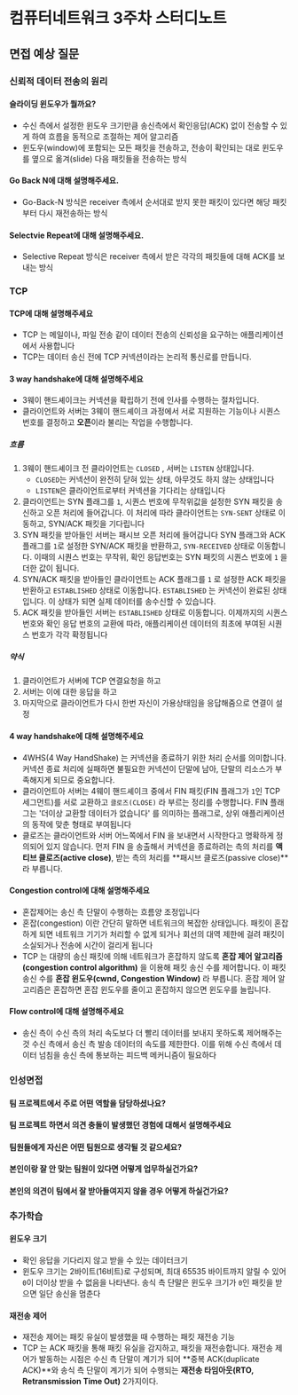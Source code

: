 # 컴퓨터네트워크 3주차 스터디노트

## 면접 예상 질문

### 신뢰적 데이터 전송의 원리

#### 슬라이딩 윈도우가 뭘까요?

- 수신 측에서 설정한 윈도우 크기만큼 송신측에서 확인응답(ACK) 없이 전송할 수 있게 하여 흐름을 동적으로 조절하는 제어 알고리즘
- 윈도우(window)에 포함되는 모든 패킷을 전송하고, 전송이 확인되는 대로 윈도우를 옆으로 옮겨(slide) 다음 패킷들을 전송하는 방식

#### Go Back N에 대해 설명해주세요.

- Go-Back-N 방식은 receiver 측에서 순서대로 받지 못한 패킷이 있다면 해당 패킷부터 다시 재전송하는 방식

#### Selectvie Repeat에 대해 설명해주세요.

- Selective Repeat 방식은 receiver 측에서 받은 각각의 패킷들에 대해 ACK를 보내는 방식

### TCP

#### TCP에 대해 설명해주세요

- TCP 는 메일이나, 파일 전송 같이 데이터 전송의 신뢰성을 요구하는 애플리케이션에서 사용합니다
- TCP는 데이터 송신 전에 TCP 커넥션이라는 논리적 통신로를 만듭니다.

#### 3 way handshake에 대해 설명해주세요

- 3웨이 핸드셰이크는 커넥션을 확립하기 전에 인사를 수행하는 절차입니다.
- 클라이언트와 서버는 3웨이 핸드셰이크 과정에서 서로 지원하는 기능이나 시퀀스 번호를 결정하고 **오픈**이라 불리는 작업을 수행합니다.

##### 흐름

1. 3웨이 핸드셰이크 전 클라이언트는 `CLOSED` , 서버는 `LISTEN` 상태입니다.
    - `CLOSED`는 커넥션이 완전히 닫혀 있는 상태, 아무것도 하지 않는 상태입니다
    - `LISTEN`은 클라이언트로부터 커넥션을 기다리는 상태입니다
2. 클라이언트는 SYN 플래그를 `1`, 시퀀스 번호에 무작위값을 설정한 SYN 패킷을 송신하고 오픈 처리에 들어갑니다. 
    이 처리에 따라 클라이언트는 `SYN-SENT` 상태로 이동하고, SYN/ACK 패킷을 기다립니다
3. SYN 패킷을 받아들인 서버는 패시브 오픈 처리에 들어갑니다
    SYN 플래그와 ACK 플래그를 `1`로 설정한 SYN/ACK 패킷을 반환하고, `SYN-RECEIVED` 상태로 이동합니다. 이때의 시퀀스 번호는 무작위, 확인 응답번호는 SYN 패킷의 시퀀스 번호에 `1` 을 더한 값이 됩니다.
4. SYN/ACK 패킷을 받아들인 클라이언트는 ACK 플래그를 `1` 로 설정한 ACK 패킷을 반환하고 `ESTABLISHED` 상태로 이동합니다.
    `ESTABLISHED` 는 커넥션이 완료된 상태입니다. 이 상태가 되면 실제 데이터를 송수신할 수 있습니다.
5. ACK 패킷을 받아들인 서버는 `ESTABLISHED` 상태로 이동합니다. 
    이제까지의 시퀀스 번호와 확인 응답 번호의 교환에 따라, 애플리케이션 데이터의 최초에 부여된 시퀀스 번호가 각각 확정됩니다

##### 약식

1. 클라이언트가 서버에 TCP 연결요청을 하고
2. 서버는 이에 대한 응답을 하고
3. 마지막으로 클라이언트가 다시 한번 자신이 가용상태임을 응답해줌으로 연결이 설정

#### 4 way handshake에 대해 설명해주세요

- 4WHS(4 Way HandShake) 는 커넥션을 종료하기 위한 처리 순서를 의미합니다. 커넥션 종료 처리에 실패하면 불필요한 커넥션이 단말에 남아, 단말의 리소스가 부족해지게 되므로 중요합니다.
- 클라이언트아 서버는 4웨이 핸드셰이크 중에서 FIN 패킷(FIN 플래그가 `1`인 TCP 세그먼트)를 서로 교환하고 `클로즈(CLOSE)` 라 부르는 정리를 수행합니다.
    FIN 플래그는 '더이상 교환할 데이터가 없습니다' 를 의미하는 플래그로, 상위 애플리케이션의 동작에 맞춘 형태로 부여됩니다
- 클로즈는 클라이언트와 서버 어느쪽에서 FIN 을 보내면서 시작한다고 명확하게 정의되어 있지 않습니다. 먼저 FIN 을 송출해서 커넥션을 종료하려는 측의 처리를 **액티브 클로즈(active close)**, 받는 측의 처리를 **패시브 클로즈(passive close)**라 부릅니다.



#### Congestion control에 대해 설명해주세요

- 혼잡제어는 송신 측 단말이 수행하는 흐름양 조정입니다
- 혼잡(congestion) 이란 간단히 말하면 네트워크의 복잡한 상태입니다. 패킷이 혼잡하게 되면 네트워크 기기가 처리할 수 없게 되거나 회선의 대역 제한에 걸려 패킷이 소실되거나 전송에 시간이 걸리게 됩니다
- TCP 는 대량의 송신 패킷에 의해 네트워크가 혼잡하지 않도록 **혼잡 제어 알고리즘(congestion control algorithm)** 을 이용해 패킷 송신 수를 제어합니다. 이 패킷 송신 수를 **혼잡 윈도우(cwnd, Congestion Window)** 라 부릅니다. 혼잡 제어 알고리즘은 혼잡하면 혼잡 윈도우를 줄이고 혼잡하지 않으면 윈도우를 늘립니다.

#### Flow control에 대해 설명해주세요

- 송신 측이 수신 측의 처리 속도보다 더 빨리 데이터를 보내지 못하도록 제어해주는 것
    수신 측에서 송신 측 발송 데이터의 속도를 제한한다. 이를 위해 수신 측에서 데이터 넘침을 송신 측에 통보하는 피드백 메커니즘이 필요하다

### 인성면접

#### 팀 프로젝트에서 주로 어떤 역할을 담당하셨나요?

#### 팀 프로젝트 하면서 의견 충돌이 발생했던 경험에 대해서 설명해주세요

#### 팀원들에게 자신은 어떤 팀원으로 생각될 것 같으세요?

#### 본인이랑 잘 안 맞는 팀원이 있다면 어떻게 업무하실건가요?

#### 본인의 의견이 팀에서 잘 받아들여지지 않을 경우 어떻게 하실건가요?

### 추가학습

#### 윈도우 크기

- 확인 응답을 기다리지 않고 받을 수 있는 데이터크기
- 윈도우 크기는 2바이트(16비트)로 구성되며, 최대 65535 바이트까지 알릴 수 있어 `0`이 더이상 받을 수 없음을 나타낸다. 송식 측 단말은 윈도우 크기가 `0`인 패킷을 받으면 일단 송신을 멈춘다

#### 재전송 제어

- 재전송 제어는 패킷 유실이 발생했을 때 수행하는 패킷 재전송 기능
- TCP 는 ACK 패킷을 통해 패킷 유실을 감지하고, 패킷을 재전송합니다.
    재전송 제어가 발동하는 시점은 수신 측 단말이 계기가 되어 **중복 ACK(duplicate ACK)**와 송식 측 단말이 계기가 되어 수행되는 **재전송 타임아웃(RTO, Retransmission Time Out)** 2가지이다.

